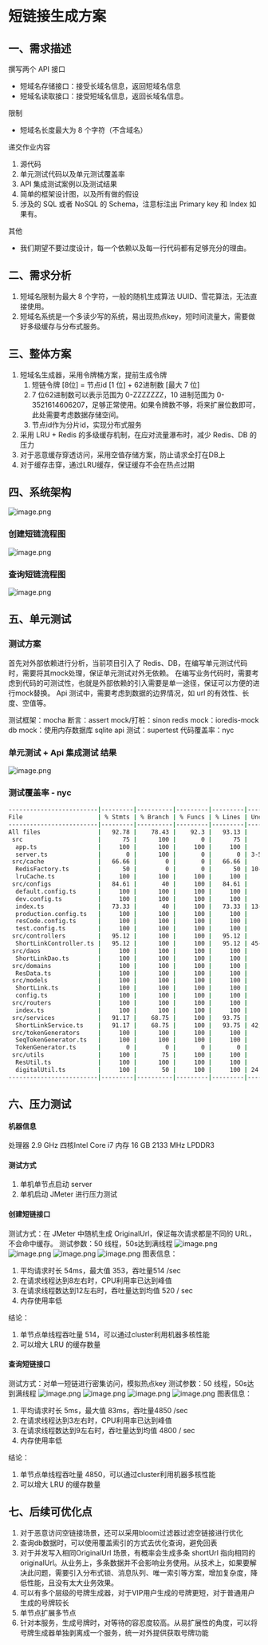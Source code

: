 # 短链接生成方案
## 一、需求描述
撰写两个 API 接口

- 短域名存储接口：接受长域名信息，返回短域名信息
- 短域名读取接口：接受短域名信息，返回长域名信息。

限制

- 短域名长度最大为 8 个字符（不含域名）

递交作业内容

1. 源代码
2. 单元测试代码以及单元测试覆盖率
3. API 集成测试案例以及测试结果
4. 简单的框架设计图，以及所有做的假设
5. 涉及的 SQL 或者 NoSQL 的 Schema，注意标注出 Primary key 和 Index 如果有。

其他

- 我们期望不要过度设计，每一个依赖以及每一行代码都有足够充分的理由。
## 二、需求分析

1. 短域名限制为最大 8 个字符，一般的随机生成算法 UUID、雪花算法，无法直接使用。
2. 短域名系统是一个多读少写的系统，易出现热点key，短时间流量大，需要做好多级缓存与分布式服务。
## 三、整体方案

1. 短域名生成器，采用令牌桶方案，提前生成令牌
   1. 短链令牌 [8位] = 节点id [1 位] + 62进制数 [最大 7 位]
   2. 7 位62进制数可以表示范围为 0-ZZZZZZZ，10 进制范围为 0-3521614606207，足够正常使用。如果令牌数不够，将来扩展位数即可，此处需要考虑数据存储空间。
   3. 节点id作为分片id，实现分布式服务
2. 采用 LRU + Redis 的多级缓存机制，在应对流量瀑布时，减少 Redis、DB 的压力
3. 对于恶意缓存穿透访问，采用空值存储方案，防止请求全打在DB上
4. 对于缓存击穿，通过LRU缓存，保证缓存不会在热点过期
## 四、系统架构
![image.png](https://cdn.nlark.com/yuque/0/2023/png/158703/1675608520429-18e3d0d5-b2cf-460b-90dc-9ed508d57a59.png#averageHue=%23e9c6a3&clientId=u983338ad-a5c2-4&from=paste&height=574&id=u3ed5e8a3&name=image.png&originHeight=1148&originWidth=1356&originalType=binary&ratio=1&rotation=0&showTitle=false&size=77886&status=done&style=none&taskId=u809435a0-d0ee-42cb-bcfc-2eadc90b40c&title=&width=678)
### 创建短链流程图
![image.png](https://cdn.nlark.com/yuque/0/2023/png/158703/1675685229244-91ba0a2f-b8b6-43c8-8dec-3fd476cfa1e2.png#averageHue=%23f7f7f7&clientId=u983338ad-a5c2-4&from=paste&height=682&id=ub9725ffc&name=image.png&originHeight=1364&originWidth=852&originalType=binary&ratio=1&rotation=0&showTitle=false&size=75289&status=done&style=none&taskId=ubc3b827d-8257-4f05-a82b-7a85ce24bc4&title=&width=426)
### 查询短链流程图
![image.png](https://cdn.nlark.com/yuque/0/2023/png/158703/1675685757942-d7d1e5a9-7025-4772-9257-da7399aa7b88.png#averageHue=%23f6f6f6&clientId=u983338ad-a5c2-4&from=paste&height=776&id=ue429b97a&name=image.png&originHeight=1552&originWidth=954&originalType=binary&ratio=1&rotation=0&showTitle=false&size=107398&status=done&style=none&taskId=u174b3894-90dc-4251-b01a-d0aa32a360a&title=&width=477)
## 五、单元测试
### 测试方案
首先对外部依赖进行分析，当前项目引入了 Redis、DB，在编写单元测试代码时，需要将其mock处理，保证单元测试对外无依赖。
在编写业务代码时，需要考虑到代码的可测试性，也就是外部依赖的引入需要是单一途径，保证可以方便的进行mock替换。
Api 测试中，需要考虑到数据的边界情况，如 url 的有效性、长度、空值等。

测试框架：mocha
断言：assert
mock/打桩：sinon
redis mock：ioredis-mock
db mock：使用内存数据库 sqlite
api 测试：supertest
代码覆盖率：nyc
### 单元测试 + Api 集成测试 结果
![image.png](https://cdn.nlark.com/yuque/0/2023/png/158703/1675690932889-93a2fe10-cef0-460a-9277-1b311afd1621.png#averageHue=%23373737&clientId=u983338ad-a5c2-4&from=paste&height=498&id=u9d3b2cff&name=image.png&originHeight=996&originWidth=1138&originalType=binary&ratio=1&rotation=0&showTitle=false&size=173716&status=done&style=none&taskId=udc24baf1-9544-427f-9c83-563b05296a5&title=&width=569)
### 测试覆盖率 - nyc
```bash
-------------------------|---------|----------|---------|---------|-------------------
File                     | % Stmts | % Branch | % Funcs | % Lines | Uncovered Line #s 
-------------------------|---------|----------|---------|---------|-------------------
All files                |   92.78 |    78.43 |    92.3 |   93.13 |                   
 src                     |      75 |      100 |       0 |      75 |                   
  app.ts                 |     100 |      100 |     100 |     100 |                   
  server.ts              |       0 |      100 |       0 |       0 | 3-5               
 src/cache               |   66.66 |        0 |       0 |   66.66 |                   
  RedisFactory.ts        |      50 |        0 |       0 |      50 | 10-14             
  lruCache.ts            |     100 |      100 |     100 |     100 |                   
 src/configs             |   84.61 |       40 |     100 |   84.61 |                   
  default.config.ts      |     100 |      100 |     100 |     100 |                   
  dev.config.ts          |     100 |      100 |     100 |     100 |                   
  index.ts               |   73.33 |       40 |     100 |   73.33 | 13-14,19-20       
  production.config.ts   |     100 |      100 |     100 |     100 |                   
  resCode.config.ts      |     100 |      100 |     100 |     100 |                   
  test.config.ts         |     100 |      100 |     100 |     100 |                   
 src/controllers         |   95.12 |      100 |     100 |   95.12 |                   
  ShortLinkController.ts |   95.12 |      100 |     100 |   95.12 | 45-46             
 src/daos                |     100 |      100 |     100 |     100 |                   
  ShortLinkDao.ts        |     100 |      100 |     100 |     100 |                   
 src/domains             |     100 |      100 |     100 |     100 |                   
  ResData.ts             |     100 |      100 |     100 |     100 |                   
 src/models              |     100 |      100 |     100 |     100 |                   
  ShortLink.ts           |     100 |      100 |     100 |     100 |                   
  config.ts              |     100 |      100 |     100 |     100 |                   
 src/routers             |     100 |      100 |     100 |     100 |                   
  index.ts               |     100 |      100 |     100 |     100 |                   
 src/services            |   91.17 |    68.75 |     100 |   93.75 |                   
  ShortLinkService.ts    |   91.17 |    68.75 |     100 |   93.75 | 42,53             
 src/tokenGenerators     |     100 |      100 |     100 |     100 |                   
  SeqTokenGenerator.ts   |     100 |      100 |     100 |     100 |                   
  TokenGenerator.ts      |       0 |        0 |       0 |       0 |                   
 src/utils               |     100 |       75 |     100 |     100 |                   
  ResUtil.ts             |     100 |      100 |     100 |     100 |                   
  digitalUtil.ts         |     100 |       50 |     100 |     100 | 24                
-------------------------|---------|----------|---------|---------|-------------------
```
## 六、压力测试
#### 机器信息
处理器  2.9 GHz 四核Intel Core i7
内存     16 GB 2133 MHz LPDDR3
#### 测试方式

1. 单机单节点启动 server
2. 单机启动 JMeter 进行压力测试
#### 创建短链接口
测试方式：在 JMeter 中随机生成 OriginalUrl，保证每次请求都是不同的 URL，不会命中缓存。
测试参数：50 线程，50s达到满线程
![image.png](https://cdn.nlark.com/yuque/0/2023/png/158703/1675692778743-a3886d1c-95d1-4844-bb7d-ebb8725f9443.png#averageHue=%23424648&clientId=u855df983-e20e-4&from=paste&height=68&id=u1e065dce&name=image.png&originHeight=136&originWidth=1980&originalType=binary&ratio=1&rotation=0&showTitle=false&size=47055&status=done&style=none&taskId=u328be31c-30bd-43d9-8ff0-3068cf0295c&title=&width=990)
![image.png](https://cdn.nlark.com/yuque/0/2023/png/158703/1675692840772-9725cbc1-538a-46ee-829b-74ab393ec321.png#averageHue=%23edf2f7&clientId=u855df983-e20e-4&from=paste&height=552&id=u17332ba7&name=image.png&originHeight=1104&originWidth=1954&originalType=binary&ratio=1&rotation=0&showTitle=false&size=82229&status=done&style=none&taskId=u3e66250a-d5f0-4147-a19c-43c315e6df2&title=&width=977)
![image.png](https://cdn.nlark.com/yuque/0/2023/png/158703/1675692911465-a525ca0c-2457-44e7-a0e3-cc85862f478f.png#averageHue=%23eff3f8&clientId=u855df983-e20e-4&from=paste&height=533&id=u5f4f3549&name=image.png&originHeight=1066&originWidth=1936&originalType=binary&ratio=1&rotation=0&showTitle=false&size=48946&status=done&style=none&taskId=u06dac138-8f2a-44eb-aae3-dd79ab5aa43&title=&width=968)
![image.png](https://cdn.nlark.com/yuque/0/2023/png/158703/1675692855012-5d3f266f-2234-42bf-a274-40907781fd69.png#averageHue=%23edf1f8&clientId=u855df983-e20e-4&from=paste&height=395&id=u74258e1b&name=image.png&originHeight=790&originWidth=1938&originalType=binary&ratio=1&rotation=0&showTitle=false&size=50895&status=done&style=none&taskId=u24dbdd1f-265a-431d-9bf9-13b50a0fcf5&title=&width=969)
图表信息：

1. 平均请求时长 54ms，最大值 353，吞吐量514 /sec
2. 在请求线程达到8左右时，CPU利用率已达到峰值
3. 在请求线程数达到12左右时，吞吐量达到均值 520 / sec
4. 内存使用率低

结论：

1. 单节点单线程吞吐量 514，可以通过cluster利用机器多核性能
2. 可以增大 LRU 的缓存数量
#### 查询短链接口
测试方式：对单一短链进行密集访问，模拟热点key
测试参数：50 线程，50s达到满线程
![image.png](https://cdn.nlark.com/yuque/0/2023/png/158703/1675693698398-b2ff7120-5930-4316-853e-27b27f21e05d.png#averageHue=%23424648&clientId=u855df983-e20e-4&from=paste&height=67&id=udc21f458&name=image.png&originHeight=134&originWidth=1976&originalType=binary&ratio=1&rotation=0&showTitle=false&size=46522&status=done&style=none&taskId=u0ff9b2d2-1fdd-4fe8-9727-ac8a036b874&title=&width=988)
![image.png](https://cdn.nlark.com/yuque/0/2023/png/158703/1675693711305-f65d697f-66dc-4cd9-890d-507c621d6fba.png#averageHue=%23edf1f7&clientId=u855df983-e20e-4&from=paste&height=556&id=ub83f6581&name=image.png&originHeight=1112&originWidth=1946&originalType=binary&ratio=1&rotation=0&showTitle=false&size=70565&status=done&style=none&taskId=u81f62754-7f53-4573-ad4e-93d7838543a&title=&width=973)
![image.png](https://cdn.nlark.com/yuque/0/2023/png/158703/1675693725473-393db3ed-7285-497a-a7f5-10e2b0a52a7a.png#averageHue=%23eef2f8&clientId=u855df983-e20e-4&from=paste&height=549&id=u64ab6c18&name=image.png&originHeight=1098&originWidth=1938&originalType=binary&ratio=1&rotation=0&showTitle=false&size=53978&status=done&style=none&taskId=ud5cc3eae-3624-4b0a-882b-3c6b8ab324f&title=&width=969)
![image.png](https://cdn.nlark.com/yuque/0/2023/png/158703/1675693738040-314e6d22-7ee5-4cd2-84d2-87f95a612ab4.png#averageHue=%23eaeef5&clientId=u855df983-e20e-4&from=paste&height=406&id=u603d0b7c&name=image.png&originHeight=812&originWidth=1962&originalType=binary&ratio=1&rotation=0&showTitle=false&size=58248&status=done&style=none&taskId=uf51a4c69-020d-430f-9710-67c37098447&title=&width=981)
图表信息：

1. 平均请求时长 5ms，最大值 83ms，吞吐量4850 /sec
2. 在请求线程达到3左右时，CPU利用率已达到峰值
3. 在请求线程数达到9左右时，吞吐量达到均值 4800 / sec
4. 内存使用率低

结论：

1. 单节点单线程吞吐量 4850，可以通过cluster利用机器多核性能
2. 可以增大 LRU 的缓存数量
## 七、后续可优化点

1. 对于恶意访问空链接场景，还可以采用bloom过滤器过滤空链接进行优化
2. 查询db数据时，可以使用覆盖索引的方式去优化查询，避免回表
3. 对于并发写入相同OriginalUrl 场景，有概率会生成多条 shortUrl 指向相同的 originalUrl。从业务上，多条数据并不会影响业务使用。从技术上，如果要解决此问题，需要引入分布式锁、消息队列、唯一索引等方案，增加复杂度，降低性能，且没有太大业务效果。
4. 可以有多个层级的号牌生成器，对于VIP用户生成的号牌更短，对于普通用户生成的号牌较长
5. 单节点扩展多节点
6. 针对本服务，生成号牌时，对等待的容忍度较高。从易扩展性的角度，可以将号牌生成器单独剥离成一个服务，统一对外提供获取号牌功能
